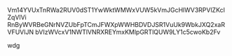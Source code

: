 Vm14YVUxTnRWa2RUV0dST1YwWktWMWxVUW5kVmJGcHlWV3RPVlZKclZqVlVi
RnByWVRBeGNrNVZUbFpTCmJFWXpWWHBDVDJSR1VuUk9WbkJXQ2xaRVFUVlJN
bVIzWVcxV1NWTlVNRXREYmxKMlpGRTlQUW9LY1c5cwoKb2Fv

wdg